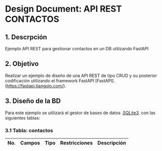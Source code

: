 # Design Document: API REST CONTACTOS

## 1. Descrpción
Ejemplo API REST para gestionar contactos en un DB utilizando FastAPI

## 2. Objetivo
Realizar un ejemplo de diseño de una API REST de tipo CRUD y su posterior codificación utilizando el framework FastAPI [FastAPI].(https://fastapi.tiangolo.com/).

## 3. Diseño de la BD 
Para este ejemplo se utilizará el gestor de bases de datos .[SQLite3](https://www.sqlite.org). con las siguientes tablas:

### 3.1 Tabla: contactos

|No.|Campos|Tipo|Restricciones|Descripción|
|--|--|--|--|-|
